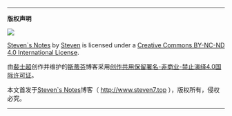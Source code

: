 

-------------

**版权声明**

![](http://i1.piimg.com/567571/473944d51f13444e.png)

[Steven`s Notes](http://www.steven7.top/) by [Steven](http://www.steven7.top/about.html) is licensed under a [Creative Commons BY-NC-ND 4.0 International License](http://creativecommons.org/licenses/by-nc-nd/4.0/).  

由[裴士超](http://www.steven7.top/about.html)创作并维护的[斯蒂芬](http://www.steven7.top)博客采用[创作共用保留署名-非商业-禁止演绎4.0国际许可证](http://creativecommons.org/licenses/by-nc-nd/4.0/)。

本文首发于[Steven`s Notes](http://kuangqi.me)博客（ http://www.steven7.top ），版权所有，侵权必究。

------

